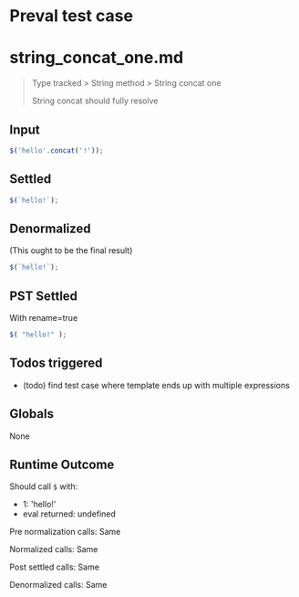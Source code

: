 # Preval test case

# string_concat_one.md

> Type tracked > String method > String concat one
>
> String concat should fully resolve

## Input

`````js filename=intro
$('hello'.concat('!'));
`````


## Settled


`````js filename=intro
$(`hello!`);
`````


## Denormalized
(This ought to be the final result)

`````js filename=intro
$(`hello!`);
`````


## PST Settled
With rename=true

`````js filename=intro
$( "hello!" );
`````


## Todos triggered


- (todo) find test case where template ends up with multiple expressions


## Globals


None


## Runtime Outcome


Should call `$` with:
 - 1: 'hello!'
 - eval returned: undefined

Pre normalization calls: Same

Normalized calls: Same

Post settled calls: Same

Denormalized calls: Same
